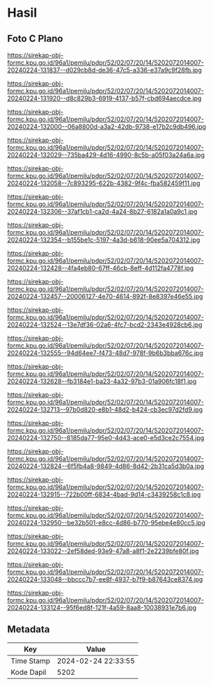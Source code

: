 # Hasil

## Foto C Plano

https://sirekap-obj-formc.kpu.go.id/96a1/pemilu/pdpr/52/02/07/20/14/5202072014007-20240224-131837--d029cb8d-de36-47c5-a336-e37a9c9f28fb.jpg

https://sirekap-obj-formc.kpu.go.id/96a1/pemilu/pdpr/52/02/07/20/14/5202072014007-20240224-131920--d8c829b3-6919-4137-b57f-cbd694aecdce.jpg

https://sirekap-obj-formc.kpu.go.id/96a1/pemilu/pdpr/52/02/07/20/14/5202072014007-20240224-132000--06a8800d-a3a2-42db-9738-e17b2c9db496.jpg

https://sirekap-obj-formc.kpu.go.id/96a1/pemilu/pdpr/52/02/07/20/14/5202072014007-20240224-132029--735ba429-4d16-4990-8c5b-a05f03a24a6a.jpg

https://sirekap-obj-formc.kpu.go.id/96a1/pemilu/pdpr/52/02/07/20/14/5202072014007-20240224-132058--7c893295-622b-4382-9f4c-fba582459f11.jpg

https://sirekap-obj-formc.kpu.go.id/96a1/pemilu/pdpr/52/02/07/20/14/5202072014007-20240224-132306--37af1cb1-ca2d-4a24-8b27-6182a1a0a9c1.jpg

https://sirekap-obj-formc.kpu.go.id/96a1/pemilu/pdpr/52/02/07/20/14/5202072014007-20240224-132354--b155be1c-5197-4a3d-b618-90ee5a704312.jpg

https://sirekap-obj-formc.kpu.go.id/96a1/pemilu/pdpr/52/02/07/20/14/5202072014007-20240224-132428--4fa4eb80-67ff-46cb-8eff-4d112fa4778f.jpg

https://sirekap-obj-formc.kpu.go.id/96a1/pemilu/pdpr/52/02/07/20/14/5202072014007-20240224-132457--20006127-4e70-4614-892f-8e8397e46e55.jpg

https://sirekap-obj-formc.kpu.go.id/96a1/pemilu/pdpr/52/02/07/20/14/5202072014007-20240224-132524--13e7df36-02a6-4fc7-bcd2-2343e4928cb6.jpg

https://sirekap-obj-formc.kpu.go.id/96a1/pemilu/pdpr/52/02/07/20/14/5202072014007-20240224-132555--94d64ee7-f473-48d7-978f-9b6b3bba676c.jpg

https://sirekap-obj-formc.kpu.go.id/96a1/pemilu/pdpr/52/02/07/20/14/5202072014007-20240224-132628--fb3184e1-ba23-4a32-97b3-01a906fc18f1.jpg

https://sirekap-obj-formc.kpu.go.id/96a1/pemilu/pdpr/52/02/07/20/14/5202072014007-20240224-132713--97b0d820-e8b1-48d2-b424-cb3ec97d2fd9.jpg

https://sirekap-obj-formc.kpu.go.id/96a1/pemilu/pdpr/52/02/07/20/14/5202072014007-20240224-132750--8185da77-95e0-4d43-ace0-e5d3ce2c7554.jpg

https://sirekap-obj-formc.kpu.go.id/96a1/pemilu/pdpr/52/02/07/20/14/5202072014007-20240224-132824--6f5fb4a8-9849-4d86-8d42-2b31ca5d3b0a.jpg

https://sirekap-obj-formc.kpu.go.id/96a1/pemilu/pdpr/52/02/07/20/14/5202072014007-20240224-132915--722b00ff-6834-4bad-9d14-c3439258c1c8.jpg

https://sirekap-obj-formc.kpu.go.id/96a1/pemilu/pdpr/52/02/07/20/14/5202072014007-20240224-132950--be32b501-e8cc-4d86-b770-95ebe4e80cc5.jpg

https://sirekap-obj-formc.kpu.go.id/96a1/pemilu/pdpr/52/02/07/20/14/5202072014007-20240224-133022--2ef58ded-93e9-47a8-a8f1-2e2239bfe80f.jpg

https://sirekap-obj-formc.kpu.go.id/96a1/pemilu/pdpr/52/02/07/20/14/5202072014007-20240224-133048--bbccc7b7-ee8f-4937-b7f9-b87643ce8374.jpg

https://sirekap-obj-formc.kpu.go.id/96a1/pemilu/pdpr/52/02/07/20/14/5202072014007-20240224-133124--95f6ed8f-121f-4a59-8aa8-10038931e7b6.jpg


## Metadata

| Key        | Value               |
| ---------- | ------------------- |
| Time Stamp | 2024-02-24 22:33:55 |
| Kode Dapil | 5202                |



